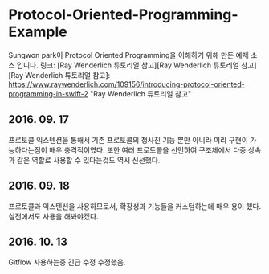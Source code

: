 # Protocol-Oriented-Programming-Example
Sungwon park이 Protocol Oriented Programming을 이해하기 위해 만든 예제 소스 입니다. 
링크: [Ray Wenderlich 튜토리얼 참고][Ray Wenderlich 튜토리얼 참고]
[Ray Wenderlich 튜토리얼 참고]: https://www.raywenderlich.com/109156/introducing-protocol-oriented-programming-in-swift-2 "Ray Wenderlich 튜토리얼 참고"

## 2016. 09. 17
프로토콜 익스텐션을 통해서 기존 프로토콜의 청사진 기능 뿐만 아니라 미리 구현이 가능하다는점이 매우 충격적이였다. 또한 여러 프로토콜을 선언하여 구조체에서 다중 상속과 같은 역할로 사용할 수 있다는것도 역시 신선했다.

## 2016. 09. 18
프로토콜과 익스텐션을 사용하므로서, 확장성과 기능들을 커스텀하는데 매우 용이 했다. 실전에서도 사용을 해봐야겠다.

## 2016. 10. 13 
Gitflow 사용하는중
긴급 수정
수정했음.